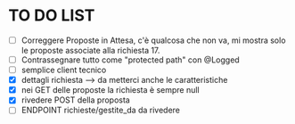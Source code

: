 # TO DO LIST
- [ ] Correggere Proposte in Attesa, c'è qualcosa che non va, mi mostra solo le proposte associate alla richiesta 17.
- [ ] Contrassegnare tutto come "protected path" con @Logged
- [ ] semplice client tecnico
- [x] dettagli richiesta --> da metterci anche le caratteristiche
- [x] nei GET delle proposte la richiesta è sempre null
- [x] rivedere POST della proposta
- [ ] ENDPOINT richieste/gestite_da da rivedere